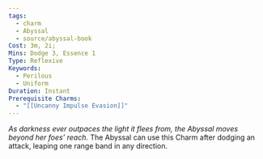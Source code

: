 ```yaml
---
tags:
  - charm
  - Abyssal
  - source/abyssal-book
Cost: 3m, 2i; 
Mins: Dodge 3, Essence 1
Type: Reflexive
Keywords:
  - Perilous
  - Uniform
Duration: Instant
Prerequisite Charms:
  - "[[Uncanny Impulse Evasion]]"
---
```

*As darkness ever outpaces the light it flees from, the Abyssal moves beyond her foes’ reach.*
The Abyssal can use this Charm after dodging an attack, leaping one range band in any direction.
